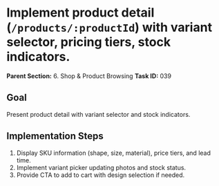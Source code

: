 # Implement product detail (`/products/:productId`) with variant selector, pricing tiers, stock indicators.

**Parent Section:** 6. Shop & Product Browsing
**Task ID:** 039

## Goal
Present product detail with variant selector and stock indicators.

## Implementation Steps
1. Display SKU information (shape, size, material), price tiers, and lead time.
2. Implement variant picker updating photos and stock status.
3. Provide CTA to add to cart with design selection if needed.
